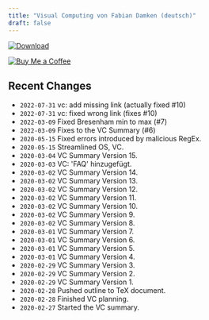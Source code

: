 ```yaml
---
title: "Visual Computing von Fabian Damken (deutsch)"
draft: false
---
```


[![Download](/download.png)](vc-summary.pdf)

[![Buy Me a Coffee](/kofi.png)](https://ko-fi.com/fdamken)

## Recent Changes
- `2022-07-31` vc: add missing link (actually fixed #10)
- `2022-07-31` vc: fixed wrong link (fixes #10)
- `2022-03-09` Fixed Bresenham min to max (#7)
- `2022-03-09` Fixes to the VC Summary (#6)
- `2020-05-15` Fixed errors introduced by malicious RegEx.
- `2020-05-15` Streamlined OS, VC.
- `2020-03-04` VC Summary Version 15.
- `2020-03-03` VC: 'FAQ' hinzugefügt.
- `2020-03-02` VC Summary Version 14.
- `2020-03-02` VC Summary Version 13.
- `2020-03-02` VC Summary Version 12.
- `2020-03-02` VC Summary Version 11.
- `2020-03-02` VC Summary Version 10.
- `2020-03-02` VC Summary Version 9.
- `2020-03-02` VC Summary Version 8.
- `2020-03-01` VC Summary Version 7.
- `2020-03-01` VC Summary Version 6.
- `2020-03-01` VC Summary Version 5.
- `2020-03-01` VC Summary Version 4.
- `2020-02-29` VC Summary Version 3.
- `2020-02-29` VC Summary Version 2.
- `2020-02-29` VC Summary Version 1.
- `2020-02-28` Pushed outline to TeX document.
- `2020-02-28` Finished VC planning.
- `2020-02-27` Started the VC summary.
